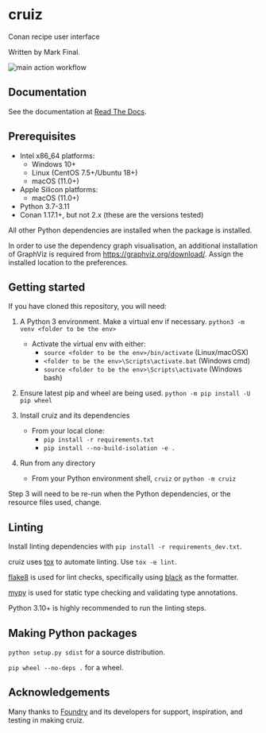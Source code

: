 # cruiz

Conan recipe user interface

Written by Mark Final.

![main action workflow](https://github.com/markfinal/cruiz/actions/workflows/main.yml/badge.svg)


## Documentation
See the documentation at [Read The Docs](https://cruiz.readthedocs.io/).

## Prerequisites

- Intel x86_64 platforms:
  - Windows 10+
  - Linux (CentOS 7.5+/Ubuntu 18+)
  - macOS (11.0+)
- Apple Silicon platforms:
  - macOS (11.0+)
- Python 3.7-3.11
- Conan 1.17.1+, but not 2.x (these are the versions tested)

All other Python dependencies are installed when the package is installed.

In order to use the dependency graph visualisation, an additional installation of GraphViz is required from https://graphviz.org/download/. Assign the installed location to the preferences.

## Getting started
If you have cloned this repository, you will need:

1. A Python 3 environment. Make a virtual env if necessary. `python3 -m venv <folder to be the env>`
    - Activate the virtual env with either:
        - `source <folder to be the env>/bin/activate` (Linux/macOSX)
        - `<folder to be the env>\Scripts\activate.bat` (Windows cmd)
        - `source <folder to be the env>\Scripts\activate` (Windows bash)

2. Ensure latest pip and wheel are being used. `python -m pip install -U pip wheel`

3. Install cruiz and its dependencies

    - From your local clone:
        - `pip install -r requirements.txt`
        - `pip install --no-build-isolation -e .`

4. Run from any directory

    - From your Python environment shell, `cruiz` or `python -m cruiz`

Step 3 will need to be re-run when the Python dependencies, or the resource files used, change.

## Linting
Install linting dependencies with `pip install -r requirements_dev.txt`.

cruiz uses [tox](https://tox.wiki/en/latest/) to automate linting. Use `tox -e lint`.

[flake8](https://flake8.pycqa.org/en/latest/) is used for lint checks, specifically using [black](https://black.readthedocs.io/en/stable/) as the formatter.

[mypy](https://mypy.readthedocs.io/en/stable/) is used for static type checking and validating type annotations.

Python 3.10+ is highly recommended to run the linting steps.

## Making Python packages
`python setup.py sdist` for a source distribution.

`pip wheel --no-deps .` for a wheel.

## Acknowledgements
Many thanks to [Foundry](https://www.foundry.com/) and its developers for support, inspiration, and testing in making cruiz.
